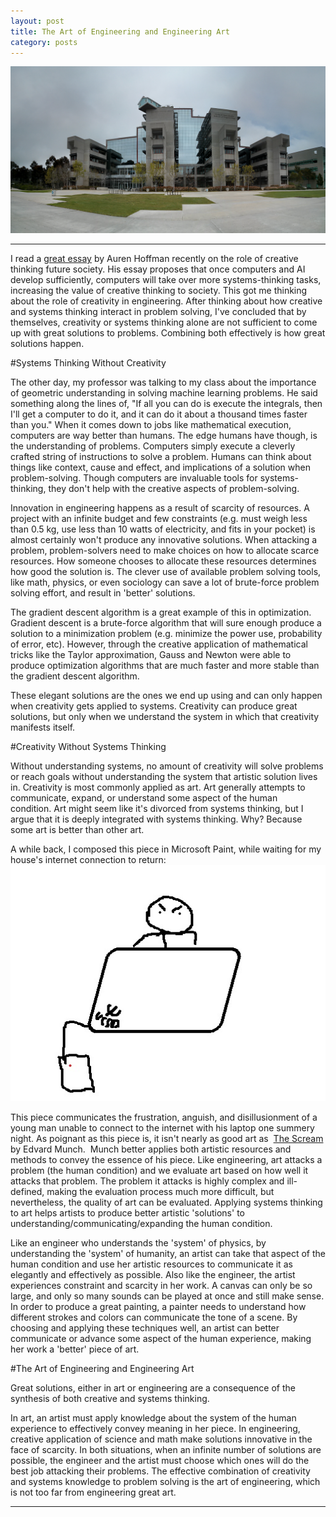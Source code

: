 ```yaml
---
layout: post
title: The Art of Engineering and Engineering Art
category: posts
---
```

![Yes, that's a house. Is the art good because the artist was creative or because he understood how the 'human' system works? Yes.][JSoE]

---

I read a [great essay][essay] by Auren Hoffman recently on the role of creative thinking 
future society. His essay 
proposes that once computers and AI develop sufficiently, computers will take over more 
systems-thinking tasks, increasing the value of creative thinking to society. 
This got me thinking about the role of creativity in engineering.
After thinking about how creative and systems thinking interact in problem solving, I've concluded 
that by themselves, creativity or systems thinking alone are not sufficient to come up with great 
solutions to problems. Combining both effectively is how great solutions happen.

#Systems Thinking Without Creativity

The other day, my professor was talking to my class about the importance of geometric understanding 
in solving machine learning problems. He said something along the lines of, "If all you can do is 
execute the integrals, then I'll get a computer to do it, and it can do it about a thousand times 
faster than you." When it comes down to jobs like mathematical execution, computers are way better 
than humans. The edge humans have though, is the understanding of problems. Computers simply execute 
a cleverly crafted string of instructions to solve a problem. Humans can think about things like 
context, cause and effect, and implications of a solution when problem-solving. Though computers are 
invaluable tools for systems-thinking, they don't help with the creative aspects of problem-solving.


Innovation in engineering happens as a result of scarcity of resources. A project with an infinite budget 
and few constraints (e.g. must weigh less than 0.5 kg, use less than 10 watts of electricity, and fits in 
your pocket) is almost certainly won't produce any innovative solutions. When attacking a problem, 
problem-solvers need to make choices on how to allocate scarce resources. How someone chooses to allocate 
these resources determines how good the solution is. The clever use of available problem solving tools, 
like math, physics, or even sociology can save a lot of brute-force problem solving effort, and result in 
'better' solutions.


The gradient descent algorithm is a great example of this in optimization. Gradient descent is a brute-force 
algorithm that will sure enough produce a solution to a minimization problem (e.g. minimize the power use, 
probability of error, etc). However, through the creative application of mathematical tricks like the Taylor 
approximation, Gauss and Newton were able to produce optimization algorithms that are much faster and more 
stable than the gradient descent algorithm.


These elegant solutions are the ones we end up using and can only happen when creativity gets applied to systems. 
Creativity can produce great solutions, but only when we understand the system in which that creativity manifests itself.

#Creativity Without Systems Thinking

Without understanding systems, no amount of creativity will solve problems or reach goals without understanding 
the system that artistic solution lives in. Creativity is most commonly applied as art. Art generally attempts 
to communicate, expand, or understand some aspect of the human condition. Art might seem like it's divorced from 
systems thinking, but I argue that it is deeply integrated with systems thinking. Why? Because some art is better 
than other art.


A while back, I composed this piece in Microsoft Paint, while waiting for my house's internet connection to return:
![Riley Yeakle, 2012, MS Paint][nointerwebs]

This piece communicates the frustration, anguish, and disillusionment of a young man unable to connect to the internet 
with his laptop one summery night. As poignant as this piece is, it isn't nearly as good art as 
<a href="http://en.wikipedia.org/wiki/The_Scream">The Scream</a> by Edvard Munch.  Munch better applies both artistic 
resources and methods to convey the essence of his piece. Like engineering, art attacks a problem (the human condition) 
and we evaluate art based on how well it attacks that problem. The problem it attacks is highly complex and ill-defined, 
making the evaluation process much more difficult, but nevertheless, the quality of art can be evaluated. Applying systems 
thinking to art helps artists to produce better artistic 'solutions' to understanding/communicating/expanding the human 
condition.

Like an engineer who understands the 'system' of physics, by understanding the 'system' of humanity, an artist can take 
that aspect of the human condition and use her artistic resources to communicate it as elegantly and effectively as possible. 
Also like the engineer, the artist experiences constraint and scarcity in her work. A canvas can only be so large, and only 
so many sounds can be played at once and still make sense. In order to produce a great painting, a painter needs to understand 
how different strokes and colors can communicate the tone of a scene. By choosing and applying these techniques well, an artist 
can better communicate or advance some aspect of the human experience, making her work a 'better' piece of art.

#The Art of Engineering and Engineering Art

Great solutions, either in art or engineering are a consequence of the synthesis of both creative and systems thinking. 

In art, an artist must apply knowledge about the system of the human experience to effectively convey meaning in her piece. 
In engineering, creative application of science and math make solutions innovative in the face of scarcity. In both situations, 
when an infinite number of solutions are possible, the engineer and the artist must choose which ones will do the best job 
attacking their problems. The effective combination of creativity and systems knowledge to problem solving is the art of 
engineering, which is not too far from engineering great art.

---

[essay]: http://techgnotic.deviantart.com/journal/The-Rise-Of-The-Artist-You-Are-The-Future-356840683 "Rise of the Artist"
[nointerwebs]: /images/noInterwebs.jpg "noInterwebs.jpg, Riley Yeakle, 2012, MS Paint"
[JSoE]: /images/JSoE.jpg
